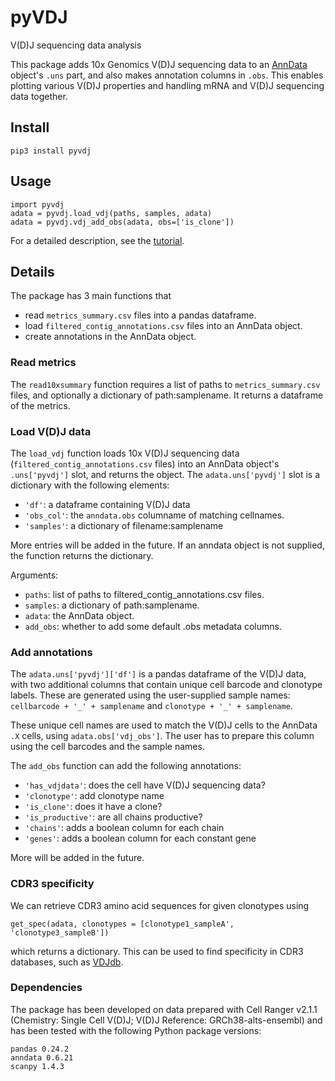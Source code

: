 # pyVDJ

V(D)J sequencing data analysis

This package adds 10x Genomics V(D)J sequencing data to an [AnnData](http://readthedocs.io/en/stable/) object's `.uns` part, and also makes annotation columns in `.obs`.
This enables plotting various V(D)J properties and handling mRNA and V(D)J sequencing data together.


## Install

`pip3 install pyvdj`


## Usage

    import pyvdj
    adata = pyvdj.load_vdj(paths, samples, adata)
    adata = pyvdj.vdj_add_obs(adata, obs=['is_clone'])

For a detailed description, see the [tutorial](tutorials/pyVDJ_tutorial.html).


## Details

The package has 3 main functions that
* read `metrics_summary.csv` files into a pandas dataframe.
* load `filtered_contig_annotations.csv` files into an AnnData object.
* create annotations in the AnnData object.


### Read metrics

The `read10xsummary` function requires a list of paths to `metrics_summary.csv` files, and optionally a dictionary of path:samplename. It returns a dataframe of the metrics.


### Load V(D)J data

The `load_vdj` function loads 10x V(D)J sequencing data (`filtered_contig_annotations.csv` files) into an AnnData object's `.uns['pyvdj']` slot, and returns the object. The `adata.uns['pyvdj']` slot is a dictionary with the following elements:
* `'df'`: a dataframe containing V(D)J data
* `'obs_col'`: the `anndata.obs` columname of matching cellnames.
* `'samples'`: a dictionary of filename:samplename

More entries will be added in the future. If an anndata object is not supplied, the function returns the dictionary.

Arguments:
* `paths`: list of paths to filtered_contig_annotations.csv files.
* `samples`: a dictionary of path:samplename.
* `adata`: the AnnData object.
* `add_obs`: whether to add some default .obs metadata columns.


### Add annotations

The `adata.uns['pyvdj']['df']` is a pandas dataframe of the V(D)J data, with two additional columns that contain unique cell barcode and clonotype labels. These are generated using the user-supplied sample names: `cellbarcode + '_' + samplename` and `clonotype + '_' + samplename`.

These unique cell names are used to match the V(D)J cells to the AnnData `.X` cells, using `adata.obs['vdj_obs']`. The user has to prepare this column using the cell barcodes and the sample names.

The `add_obs` function can add the following annotations:
* `'has_vdjdata'`: does the cell have V(D)J sequencing data?
* `'clonotype'`: add clonotype name
* `'is_clone'`: does it have a clone?
* `'is_productive'`: are all chains productive?
* `'chains'`: adds a boolean column for each chain
* `'genes'`: adds a boolean column for each constant gene

More will be added in the future.


### CDR3 specificity

We can retrieve CDR3 amino acid sequences for given clonotypes using

    get_spec(adata, clonotypes = [clonotype1_sampleA', 'clonotype3_sampleB'])

which returns a dictionary. This can be used to find specificity in CDR3 databases, such as [VDJdb](http://vdjdb.cdr3.net).


### Dependencies

The package has been developed on data prepared with Cell Ranger v2.1.1 (Chemistry: Single Cell V(D)J; V(D)J Reference: GRCh38-alts-ensembl) and has been tested with the following Python package versions:

    pandas 0.24.2
    anndata 0.6.21
    scanpy 1.4.3

